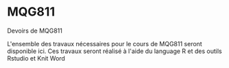 # MQG811
Devoirs de MQG811 

L'ensemble des travaux nécessaires pour le cours de MQG811 seront disponible ici.
Ces travaux seront réalisé à l'aide du language R et des outils Rstudio et Knit Word
